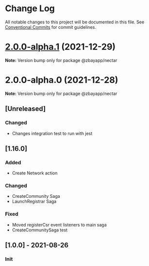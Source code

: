 # Change Log

All notable changes to this project will be documented in this file.
See [Conventional Commits](https://conventionalcommits.org) for commit guidelines.

# [2.0.0-alpha.1](https://github.com/ZbayApp/monorepo/compare/@zbayapp/nectar@2.0.0-alpha.0...@zbayapp/nectar@2.0.0-alpha.1) (2021-12-29)

**Note:** Version bump only for package @zbayapp/nectar





# 2.0.0-alpha.0 (2021-12-28)

**Note:** Version bump only for package @zbayapp/nectar






## [Unreleased]

### Changed

* Changes integration test to run with jest

## [1.16.0]

### Added

* Create Network action

### Changed

* CreateCommunity Saga
* LaunchRegistrar Saga

### Fixed

* Moved registerCsr event listeners to main saga
* CreateCommunitySaga test

## [1.0.0] - 2021-08-26

### Init
